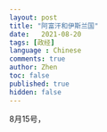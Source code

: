 ```yaml
---
layout: post
title: "阿富汗和伊斯兰国"
date:   2021-08-20
tags: [政经]
language : Chinese
comments: true
author: Zhen
toc: false
published: true
hidden: false
---
```

8月15号，
<!--stackedit_data:
eyJoaXN0b3J5IjpbMjA0NzA1NzU3Nl19
-->